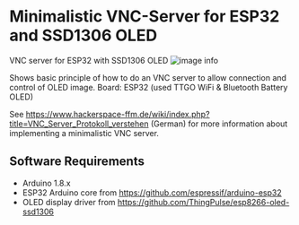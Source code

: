 # Minimalistic VNC-Server for ESP32 and SSD1306 OLED
VNC server for ESP32 with SSD1306 OLED
![image info](images/ConnectedWithRealVNC.png)

Shows basic principle of how to do an VNC server to allow connection and control of OLED image.
Board: ESP32 (used TTGO WiFi & Bluetooth Battery OLED)

See https://www.hackerspace-ffm.de/wiki/index.php?title=VNC_Server_Protokoll_verstehen (German) for more information about implementing a minimalistic VNC server.

## Software Requirements
* Arduino 1.8.x
* ESP32 Arduino core from https://github.com/espressif/arduino-esp32
* OLED display driver from https://github.com/ThingPulse/esp8266-oled-ssd1306


